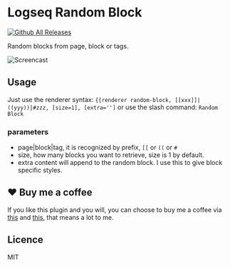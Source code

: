 # Logseq Random Block

[![Github All Releases](https://img.shields.io/github/downloads/vipzhicheng/logseq-plugin-random-block/total.svg)](https://github.com/vipzhicheng/logseq-plugin-random-block/releases)

Random blocks from page, block or tags.

![Screencast](./screencast.gif)

## Usage

Just use the renderer syntax: `{{renderer random-block, [[xxx]]|((yyy))|#zzz, [size=1], [extra='']` or use the slash command: `Random Block`

### parameters

- page|block|tag, it is recognized by prefix, `[[` or `((` or `#`
- size, how many blocks you want to retrieve, size is 1 by default.
- extra content will append to the random block. I use this to give block specific styles.

## ❤️ Buy me a coffee

If you like this plugin and you will, you can choose to buy me a coffee via [this](https://www.buymeacoffee.com/vipzhicheng) and [this](https://afdian.net/@vipzhicheng), that means a lot to me.

## Licence
MIT
